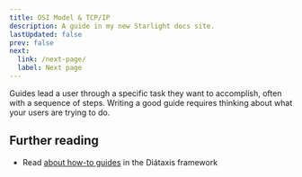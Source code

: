 ```yaml
---
title: OSI Model & TCP/IP
description: A guide in my new Starlight docs site.
lastUpdated: false
prev: false
next:
  link: /next-page/
  label: Next page
---
```


Guides lead a user through a specific task they want to accomplish, often with a sequence of steps.
Writing a good guide requires thinking about what your users are trying to do.

## Further reading

- Read [about how-to guides](https://diataxis.fr/how-to-guides/) in the Diátaxis framework
